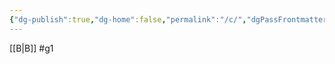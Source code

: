 ```yaml
---
{"dg-publish":true,"dg-home":false,"permalink":"/c/","dgPassFrontmatter":true}
---
```


[[B\|B]]
#g1 